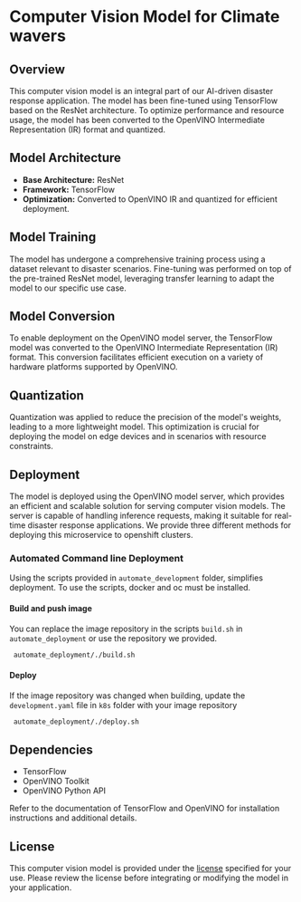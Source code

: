 # Computer Vision Model for Climate wavers

## Overview

This computer vision model is an integral part of our AI-driven disaster response application. The model has been fine-tuned using TensorFlow based on the ResNet architecture. To optimize performance and resource usage, the model has been converted to the OpenVINO Intermediate Representation (IR) format and quantized.

## Model Architecture

- **Base Architecture:** ResNet
- **Framework:** TensorFlow
- **Optimization:** Converted to OpenVINO IR and quantized for efficient deployment.

## Model Training

The model has undergone a comprehensive training process using a dataset relevant to disaster scenarios. Fine-tuning was performed on top of the pre-trained ResNet model, leveraging transfer learning to adapt the model to our specific use case.

## Model Conversion

To enable deployment on the OpenVINO model server, the TensorFlow model was converted to the OpenVINO Intermediate Representation (IR) format. This conversion facilitates efficient execution on a variety of hardware platforms supported by OpenVINO.

## Quantization

Quantization was applied to reduce the precision of the model's weights, leading to a more lightweight model. This optimization is crucial for deploying the model on edge devices and in scenarios with resource constraints.

## Deployment

The model is deployed using the OpenVINO model server, which provides an efficient and scalable solution for serving computer vision models. The server is capable of handling inference requests, making it suitable for real-time disaster response applications.
We provide three different methods for deploying this microservice to openshift clusters.

  
### Automated Command line Deployment
Using the scripts provided in `automate_development` folder, simplifies deployment. To use the scripts, docker and oc must be installed.

#### Build and push image
You can replace the image repository in the scripts `build.sh` in `automate_deployment` or use the repository we provided.
  ```bash
   automate_deployment/./build.sh
   ```
#### Deploy 
If the image repository was changed when building, update the `development.yaml` file in `k8s` folder with your image repository
  ```bash
   automate_deployment/./deploy.sh
   ```

## Dependencies

- TensorFlow
- OpenVINO Toolkit
- OpenVINO Python API

Refer to the documentation of TensorFlow and OpenVINO for installation instructions and additional details.

## License

This computer vision model is provided under the [license](link/to/license) specified for your use. Please review the license before integrating or modifying the model in your application.

